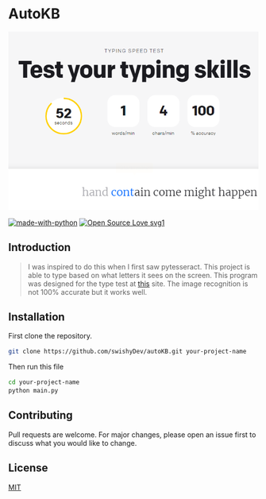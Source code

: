 # AutoKB
<p align="center"> 
<img src="preview.png">
</p>

[![made-with-python](https://img.shields.io/badge/Made%20with-Python-1f425f.svg)](https://www.python.org/)
[![Open Source Love svg1](https://badges.frapsoft.com/os/v1/open-source.svg?v=103)](https://github.com/ellerbrock/open-source-badges/)

## Introduction
> I was inspired to do this when I first saw pytesseract. 
> This project is able to type based on what letters it sees on the screen. 
> This program was designed for the type test at [this](https://www.livechat.com/typing-speed-test/#/) site. 
> The image recognition is not 100% accurate but it works well.


## Installation

First clone the repository.
```bash
git clone https://github.com/swishyDev/autoKB.git your-project-name
```
Then run this file
```bash
cd your-project-name
python main.py
```

## Contributing
Pull requests are welcome. For major changes, please open an issue first to discuss what you would like to change.


## License
[MIT](https://choosealicense.com/licenses/mit/)
